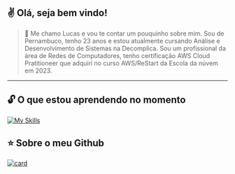 ## ✌ Olá, seja bem vindo!
> 🚀 Me chamo Lucas e vou te contar um pouquinho sobre mim. Sou de Pernambuco, tenho 23 anos e estou atualmente cursando Análise e Desenvolvimento de Sistemas na Decomplica. Sou um profissional da área de Redes de Computadores, tenho certificação AWS Cloud Pratitioneer que adquiri no curso AWS/ReStart da Escola da núvem em 2023.
---

## 🔓 O que estou aprendendo no momento 
[![My Skills](https://skillicons.dev/icons?i=aws,html,css,js,java,python)](https://skillicons.dev)

## ⭐ Sobre o meu Github
[![card](https://github-readme-stats.vercel.app/api?username=JoseLSousa&theme=dark&show_icons=true)](https://github.com/anuraghazra/github-readme-stats)